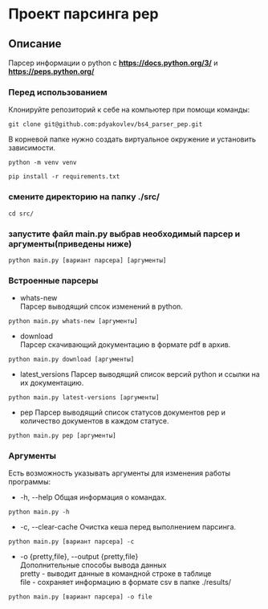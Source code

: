 # Проект парсинга pep
## Описание
Парсер информации о python с **https://docs.python.org/3/** и **https://peps.python.org/**
### Перед использованием
Клонируйте репозиторий к себе на компьютер при помощи команды:
```
git clone git@github.com:pdyakovlev/bs4_parser_pep.git
```
В корневой папке нужно создать виртуальное окружение и установить зависимости.
```
python -m venv venv
```
```
pip install -r requirements.txt
```
### смените директорию на папку ./src/
```
cd src/
```
### запустите файл main.py выбрав необходимый парсер и аргументы(приведены ниже)
```
python main.py [вариант парсера] [аргументы]
```
### Встроенные парсеры
- whats-new   
Парсер выводящий спсок изменений в python.
```
python main.py whats-new [аргументы]
```
- download  
Парсер скачивающий документацию в формате pdf в архив.
```
python main.py download [аргументы]
```
- latest_versions
Парсер выводящий список версий python и ссылки на их документацию.
```
python main.py latest-versions [аргументы]
```
- pep
Парсер выводящий список статусов документов pep
и количество документов в каждом статусе. 
```
python main.py pep [аргументы]
```
### Аргументы
Есть возможность указывать аргументы для изменения работы программы:   
- -h, --help
Общая информация о командах.
```
python main.py -h
```
- -c, --clear-cache
Очистка кеша перед выполнением парсинга.
```
python main.py [вариант парсера] -c
```
- -o {pretty,file}, --output {pretty,file}   
Дополнительные способы вывода данных   
pretty - выводит данные в командной строке в таблице   
file - сохраняет информацию в формате csv в папке ./results/
```
python main.py [вариант парсера] -o file
```